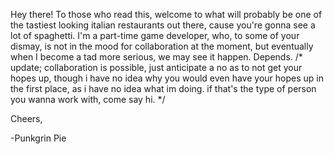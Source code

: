 Hey there!
To those who read this, welcome to what will probably be one of the tastiest looking italian restaurants out there, cause you're gonna see a lot of spaghetti.
I'm a part-time game developer, who, to some of your dismay, is not in the mood for collaboration at the moment, but eventually when I become a tad more serious, we may see it happen. Depends.
/* update; collaboration is possible, just anticipate a no as to not get your hopes up, though i have no idea why you would even have your hopes up in the first place, as i have no idea what im doing. if that's the type of person you wanna work with, come say hi. */

Cheers,

-Punkgrin Pie
